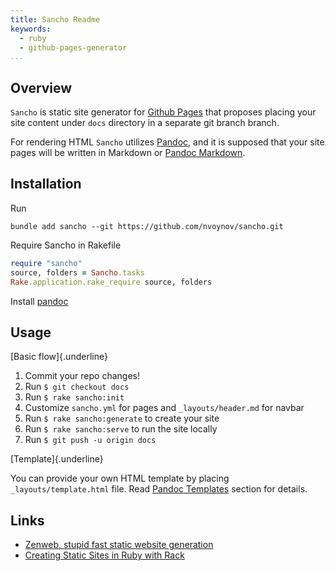 ```yaml
---
title: Sancho Readme
keywords:
  - ruby
  - github-pages-generator
...
```


## Overview

`Sancho` is static site generator for [Github Pages](https://pages.github.com/) that proposes placing your site content under `docs` directory in a separate git branch branch.

For rendering HTML `Sancho` utilizes [Pandoc](https://pandoc.org), and it is supposed that your site pages will be written in Markdown or [Pandoc Markdown](https://pandoc.org/MANUAL.html#pandocs-markdown).

## Installation

Run

    bundle add sancho --git https://github.com/nvoynov/sancho.git

Require Sancho in Rakefile

```ruby
require "sancho"
source, folders = Sancho.tasks
Rake.application.rake_require source, folders
```

Install [pandoc](https://pandoc.org/installing.html)

## Usage

[Basic flow]{.underline}

1. Commit your repo changes!
2. Run `$ git checkout docs`
3. Run `$ rake sancho:init`
4. Customize `sancho.yml` for pages and `_layouts/header.md` for navbar
5. Run `$ rake sancho:generate` to create your site
6. Run `$ rake sancho:serve` to run the site locally
7. Run `$ git push -u origin docs`

[Template]{.underline}

You can provide your own HTML template by placing `_layouts/template.html` file. Read [Pandoc Templates](https://pandoc.org/MANUAL.html#templates) section for details.

## Links

- [Zenweb, stupid fast static website generation](https://www.zenspider.com/projects/zenweb.html)
- [Creating Static Sites in Ruby with Rack](https://devcenter.heroku.com/articles/static-sites-ruby)
